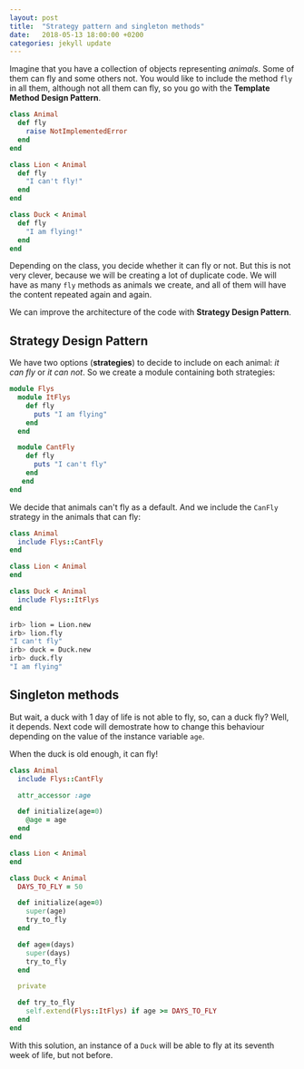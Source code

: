 ```yaml
---
layout: post
title:  "Strategy pattern and singleton methods"
date:   2018-05-13 18:00:00 +0200
categories: jekyll update
---
```


Imagine that you have a collection of objects representing _animals_. Some of them can fly and some others not. You would like to include the method `fly` in all them, although not all them can fly, so you go with the **Template Method Design Pattern**. 


```ruby
class Animal
  def fly
    raise NotImplementedError
  end
end

class Lion < Animal
  def fly
    "I can't fly!"
  end
end

class Duck < Animal
  def fly
    "I am flying!"
  end
end
```


Depending on the class, you decide whether it can fly or not. But this is not very clever, because we will be creating a lot of duplicate code. We will have as many `fly` methods as animals we create, and all of them will have the content repeated again and again.

We can improve the architecture of the code with **Strategy Design Pattern**.

## Strategy Design Pattern

We have two options (**strategies**) to decide to include on each animal: _it can fly_ or _it can not_. So we create a module containing both strategies:

```ruby
module Flys
  module ItFlys
    def fly
      puts "I am flying"
    end
  end

  module CantFly
    def fly
      puts "I can't fly"
    end
   end
end
```

We decide that animals can't fly as a default. And we include the `CanFly` strategy in the animals that can fly:

```ruby
class Animal
  include Flys::CantFly
end

class Lion < Animal
end

class Duck < Animal
  include Flys::ItFlys
end
```

```bash
irb> lion = Lion.new
irb> lion.fly
"I can't fly"
irb> duck = Duck.new
irb> duck.fly
"I am flying"
```


## Singleton methods

But wait, a duck with 1 day of life is not able to fly, so, can a duck fly? Well, it depends. Next code will demostrate how to change this behaviour depending on the value of the instance variable `age`. 

When the duck is old enough, it can fly!


```ruby
class Animal
  include Flys::CantFly

  attr_accessor :age

  def initialize(age=0)
    @age = age
  end
end

class Lion < Animal
end

class Duck < Animal
  DAYS_TO_FLY = 50

  def initialize(age=0)
    super(age)
    try_to_fly
  end

  def age=(days)
    super(days)
    try_to_fly
  end

  private

  def try_to_fly
    self.extend(Flys::ItFlys) if age >= DAYS_TO_FLY
  end
end
```

With this solution, an instance of a `Duck` will be able to fly at its seventh week of life, but not before.

